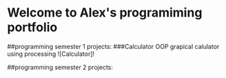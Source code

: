 # Welcome to Alex's programiming portfolio

##programming semester 1 projects:
 ###Calculator
 OOP grapical calulator using processing
 ![Calculator]!
 
##programming semester 2 projects:
